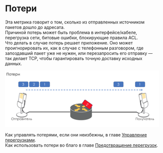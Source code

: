 # Потери

Эта метрика говорит о том, сколько из отправленных источником пакетов дошло до адресата.  
Причиной потерь может быть проблема в интерфейсе/кабеле, перегрузка сети, битовые ошибки, блокирующие правила ACL.  
Что делать в случае потерь решает приложение. Оно может проигнорировать их, как в случае с телефонным разговором, где запоздавший пакет уже не нужен, или перезапросить его отправку — так делает TCP, чтобы гарантировать точную доставку исходных данных.  


![](../../.gitbook/assets/image%20%282%29.png)

Как управлять потерями, если они неизбежны, в главе [Управление перегрузками](http://linkmeup.ru/uploads/sdsm-15-qos.html#MANAGEMENT).  
Как использовать потери во благо в главе [Предотвращение перегрузок](http://linkmeup.ru/uploads/sdsm-15-qos.html#AVOIDANCE).



